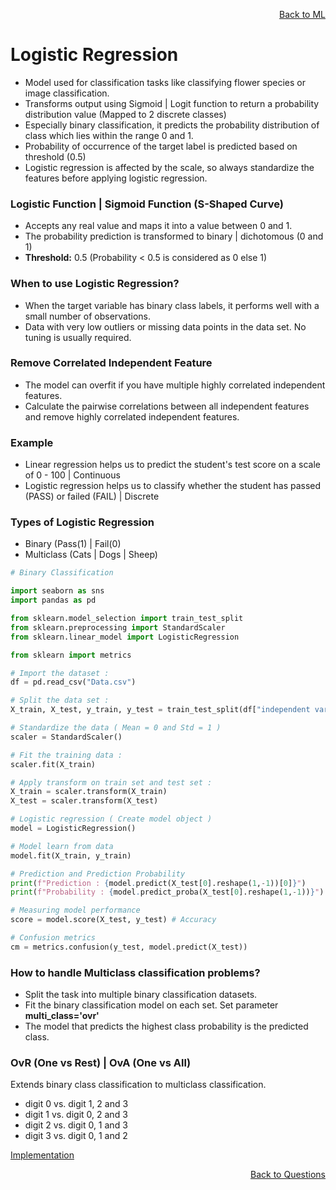 <p align='right'><a align="right" href="https://github.com/KIRANKUMAR7296/Library/blob/main/Machine%20Learning/Machine%20Learning%20Models.md">Back to ML</a></p>

# **Logistic Regression**
- Model used for classification tasks like classifying flower species or image classification.
- Transforms output using Sigmoid | Logit function to return a probability distribution value (Mapped to 2 discrete classes)
- Especially binary classification, it predicts the probability distribution of class which lies within the range 0 and 1.
- Probability of occurrence of the target label is predicted based on threshold (0.5) 
- Logistic regression is affected by the scale, so always standardize the features before applying logistic regression. 

### **Logistic Function  | Sigmoid Function (S-Shaped Curve)**
- Accepts any real value and maps it into a value between 0 and 1.
- The probability prediction is transformed to binary | dichotomous (0 and 1)
- **Threshold:** 0.5 (Probability < 0.5 is considered as 0 else 1)

### **When to use Logistic Regression?**
- When the target variable has binary class labels, it performs well with a small number of observations.
- Data with very low outliers or missing data points in the data set. No tuning is usually required.

### Remove Correlated Independent Feature
- The model can overfit if you have multiple highly correlated independent features.
- Calculate the pairwise correlations between all independent features and remove highly correlated independent features.

### Example
- Linear regression helps us to predict the student's test score on a scale of 0 - 100 | Continuous
- Logistic regression helps us to classify whether the student has passed (PASS) or failed (FAIL) | Discrete

### **Types of Logistic Regression**
- Binary (Pass(1) | Fail(0)  
- Multiclass (Cats | Dogs | Sheep)

```python
# Binary Classification

import seaborn as sns
import pandas as pd

from sklearn.model_selection import train_test_split
from sklearn.preprocessing import StandardScaler
from sklearn.linear_model import LogisticRegression

from sklearn import metrics

# Import the dataset :
df = pd.read_csv("Data.csv")

# Split the data set :
X_train, X_test, y_train, y_test = train_test_split(df["independent variable"], df["target variable"], random_state = 0)

# Standardize the data ( Mean = 0 and Std = 1 )
scaler = StandardScaler()

# Fit the training data : 
scaler.fit(X_train)

# Apply transform on train set and test set :
X_train = scaler.transform(X_train)
X_test = scaler.transform(X_test)

# Logistic regression ( Create model object )
model = LogisticRegression()

# Model learn from data
model.fit(X_train, y_train)

# Prediction and Prediction Probability
print(f"Prediction : {model.predict(X_test[0].reshape(1,-1))[0]}")
print(f"Probability : {model.predict_proba(X_test[0].reshape(1,-1))}")

# Measuring model performance
score = model.score(X_test, y_test) # Accuracy

# Confusion metrics
cm = metrics.confusion(y_test, model.predict(X_test))

```

### **How to handle Multiclass classification problems?**
- Split the task into multiple binary classification datasets.
- Fit the binary classification model on each set. Set parameter **multi_class='ovr'**
- The model that predicts the highest class probability is the predicted class.

### OvR (One vs Rest) | OvA (One vs All)
Extends binary class classification to multiclass classification.
- digit 0 vs. digit 1, 2 and 3
- digit 1 vs. digit 0, 2 and 3
- digit 2 vs. digit 0, 1 and 3
- digit 3 vs. digit 0, 1 and 2

[Implementation](https://github.com/KIRANKUMAR7296/Algorithms/blob/main/Code/05.Logistic%20Regression%20for%20Multiclass%20Classification.ipynb)

<p align='right'><a align="right" href="https://github.com/KIRANKUMAR7296/Library/blob/main/Interview.md">Back to Questions</a></p>
